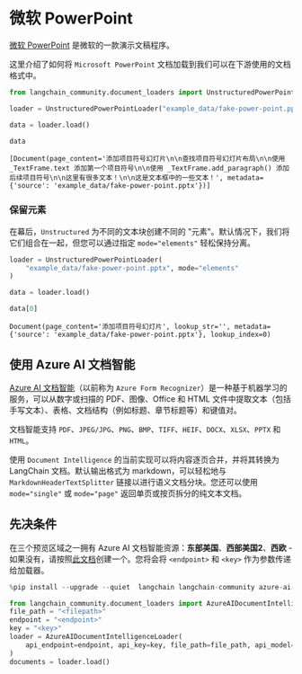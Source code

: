 # 微软 PowerPoint

[微软 PowerPoint](https://en.wikipedia.org/wiki/Microsoft_PowerPoint) 是微软的一款演示文稿程序。

这里介绍了如何将 `Microsoft PowerPoint` 文档加载到我们可以在下游使用的文档格式中。

```python
from langchain_community.document_loaders import UnstructuredPowerPointLoader
```

```python
loader = UnstructuredPowerPointLoader("example_data/fake-power-point.pptx")
```

```python
data = loader.load()
```

```python
data
```

```output
[Document(page_content='添加项目符号幻灯片\n\n查找项目符号幻灯片布局\n\n使用 _TextFrame.text 添加第一个项目符号\n\n使用 _TextFrame.add_paragraph() 添加后续项目符号\n\n这里有很多文本！\n\n这是文本框中的一些文本！', metadata={'source': 'example_data/fake-power-point.pptx'})]
```

### 保留元素

在幕后，`Unstructured` 为不同的文本块创建不同的 "元素"。默认情况下，我们将它们组合在一起，但您可以通过指定 `mode="elements"` 轻松保持分离。

```python
loader = UnstructuredPowerPointLoader(
    "example_data/fake-power-point.pptx", mode="elements"
)
```

```python
data = loader.load()
```

```python
data[0]
```

```output
Document(page_content='添加项目符号幻灯片', lookup_str='', metadata={'source': 'example_data/fake-power-point.pptx'}, lookup_index=0)
```

## 使用 Azure AI 文档智能

[Azure AI 文档智能](https://aka.ms/doc-intelligence)（以前称为 `Azure Form Recognizer`）是一种基于机器学习的服务，可以从数字或扫描的 PDF、图像、Office 和 HTML 文件中提取文本（包括手写文本）、表格、文档结构（例如标题、章节标题等）和键值对。

文档智能支持 `PDF`、`JPEG/JPG`、`PNG`、`BMP`、`TIFF`、`HEIF`、`DOCX`、`XLSX`、`PPTX` 和 `HTML`。

使用 `Document Intelligence` 的当前实现可以将内容逐页合并，并将其转换为 LangChain 文档。默认输出格式为 markdown，可以轻松地与 `MarkdownHeaderTextSplitter` 链接以进行语义文档分块。您还可以使用 `mode="single"` 或 `mode="page"` 返回单页或按页拆分的纯文本文档。

## 先决条件

在三个预览区域之一拥有 Azure AI 文档智能资源：**东部美国**、**西部美国2**、**西欧** - 如果没有，请按照[此文档](https://learn.microsoft.com/azure/ai-services/document-intelligence/create-document-intelligence-resource?view=doc-intel-4.0.0)创建一个。您将会将 `<endpoint>` 和 `<key>` 作为参数传递给加载器。

```python
%pip install --upgrade --quiet  langchain langchain-community azure-ai-documentintelligence
```

```python
from langchain_community.document_loaders import AzureAIDocumentIntelligenceLoader
file_path = "<filepath>"
endpoint = "<endpoint>"
key = "<key>"
loader = AzureAIDocumentIntelligenceLoader(
    api_endpoint=endpoint, api_key=key, file_path=file_path, api_model="prebuilt-layout"
)
documents = loader.load()
```